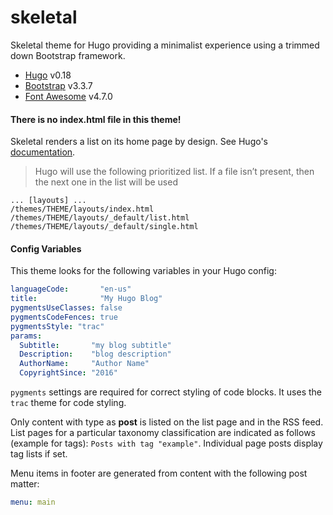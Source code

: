 # skeletal
Skeletal theme for Hugo providing a minimalist experience using a trimmed down Bootstrap framework.

* [Hugo](https://gohugo.io/) v0.18
* [Bootstrap](https://getbootstrap.com/) v3.3.7
* [Font Awesome](http://fontawesome.io/) v4.7.0

#### There is no index.html file in this theme!
Skeletal renders a list on its home page by design. See Hugo's [documentation](https://gohugo.io/templates/homepage/).

> Hugo will use the following prioritized list. If a file isn’t present, then the next one in the list will be used

```
... [layouts] ...
/themes/THEME/layouts/index.html
/themes/THEME/layouts/_default/list.html
/themes/THEME/layouts/_default/single.html
```

#### Config Variables
This theme looks for the following variables in your Hugo config:

``` yaml
languageCode:       "en-us"
title:              "My Hugo Blog"
pygmentsUseClasses: false
pygmentsCodeFences: true
pygmentsStyle: "trac"
params:
  Subtitle:       "my blog subtitle"
  Description:    "blog description"
  AuthorName:     "Author Name"
  CopyrightSince: "2016"
```

`pygments` settings are required for correct styling of code blocks. It uses the `trac` theme for code styling.

Only content with type as **post** is listed on the list page and in the RSS feed. List pages for a particular taxonomy classification are indicated as follows (example for tags): `Posts with tag "example"`. Individual page posts display
tag lists if set.

Menu items in footer are generated from content with the following post matter:

``` yaml
menu: main
```
